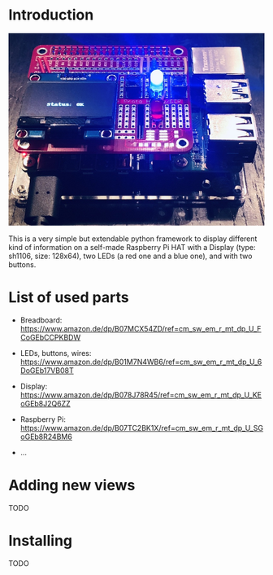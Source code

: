 # Introduction

![Self-made Raspberry Pi HAT](images/HAT.jpg "Self-made Raspberry Pi HAT")

This is a very simple but extendable python framework to display different kind of information on a self-made Raspberry Pi HAT with a Display (type: sh1106, size: 128x64), two LEDs (a red one and a blue one), and with two buttons.

# List of used parts

* Breadboard: https://www.amazon.de/dp/B07MCX54ZD/ref=cm_sw_em_r_mt_dp_U_FCoGEbCCPKBDW
* LEDs, buttons, wires: https://www.amazon.de/dp/B01M7N4WB6/ref=cm_sw_em_r_mt_dp_U_6DoGEb17VB08T
* Display: https://www.amazon.de/dp/B078J78R45/ref=cm_sw_em_r_mt_dp_U_KEoGEb8J2Q6ZZ

* Raspberry Pi: https://www.amazon.de/dp/B07TC2BK1X/ref=cm_sw_em_r_mt_dp_U_SGoGEb8R24BM6
* ...

# Adding new views

TODO

# Installing

TODO
